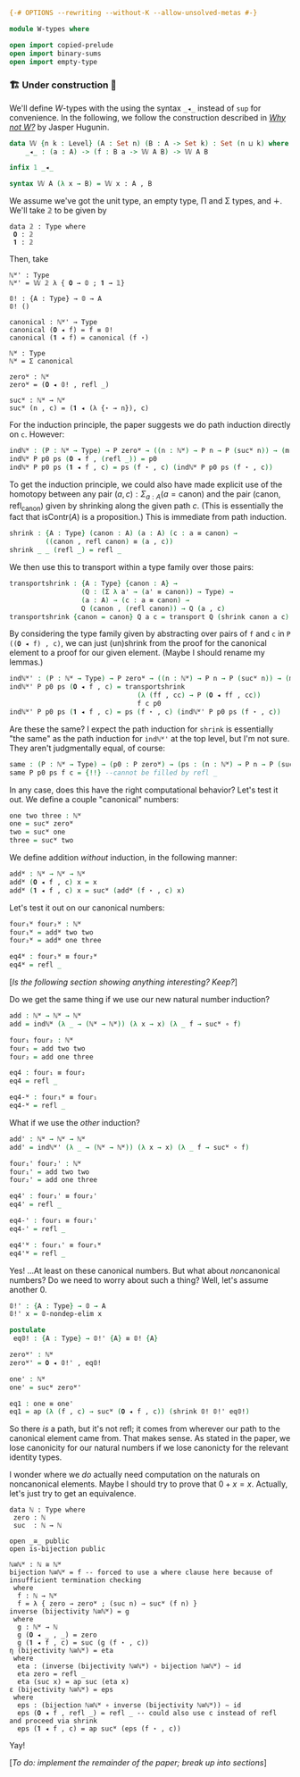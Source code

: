 ```agda
{-# OPTIONS --rewriting --without-K --allow-unsolved-metas #-}

module W-types where

open import copied-prelude
open import binary-sums
open import empty-type

```
### 🏗 Under construction 🚧

We'll define $W$-types with the using the syntax `_◂_` instead of `sup` for convenience. In the following, we follow the construction described in [*Why not W?*](https://jashug.github.io/papers/whynotw.pdf) by Jasper Hugunin.

```agda
data 𝕎 {n k : Level} (A : Set n) (B : A -> Set k) : Set (n ⊔ k) where
    _◂_ : (a : A) -> (f : B a -> 𝕎 A B) -> 𝕎 A B

infix 1 _◂_

syntax 𝕎 A (λ x → B) = 𝕎 x ꞉ A , B
```
We assume we've got the unit type, an empty type, Π and Σ types, and ∔. We'll take 𝟚 to be given by
```
data 𝟚 : Type where
 𝟎 : 𝟚
 𝟏 : 𝟚
```
Then, take
```
ℕᵂ' : Type
ℕᵂ' = 𝕎 𝟚 λ { 𝟎 → 𝟘 ; 𝟏 → 𝟙}

𝟘! : {A : Type} → 𝟘 → A
𝟘! ()

canonical : ℕᵂ' → Type
canonical (𝟎 ◂ f) = f ≡ 𝟘!
canonical (𝟏 ◂ f) = canonical (f ⋆)

ℕᵂ : Type
ℕᵂ = Σ canonical

zeroᵂ : ℕᵂ
zeroᵂ = (𝟎 ◂ 𝟘! , refl _)

sucᵂ : ℕᵂ → ℕᵂ
sucᵂ (n , c) = (𝟏 ◂ (λ {⋆ → n}), c)
```
For the induction principle, the paper suggests we do path induction directly on `c`. However:
```agda
indℕᵂ : (P : ℕᵂ → Type) → P zeroᵂ → ((n : ℕᵂ) → P n → P (sucᵂ n)) → (m : ℕᵂ) → P m
indℕᵂ P p0 ps (𝟎 ◂ f , (refl _)) = p0
indℕᵂ P p0 ps (𝟏 ◂ f , c) = ps (f ⋆ , c) (indℕᵂ P p0 ps (f ⋆ , c))
```
To get the induction principle, we could also have made explicit use of the homotopy between any pair $(a , c) : \Sigma_{a : A} (a = \text{canon})$ and the pair $(\text{canon}, \text{refl}_\text{canon})$ given by shrinking along the given path $c$. (This is essentially the fact that $\text{isContr}(A)$ is a proposition.) This is immediate from path induction.
```agda
shrink : {A : Type} (canon : A) (a : A) (c : a ≡ canon) →
         ((canon , refl canon) ≡ (a , c))
shrink _ _ (refl _) = refl _
```
We then use this to transport within a type family over those pairs:
```agda
transportshrink : {A : Type} {canon : A} →
                  (Q : (Σ λ a' → (a' ≡ canon)) → Type) →
                  (a : A) → (c : a ≡ canon) →
                  Q (canon , (refl canon)) → Q (a , c)
transportshrink {canon = canon} Q a c = transport Q (shrink canon a c)
```
By considering the type family given by abstracting over pairs of `f` and `c` in `P ((𝟎 ◂ f) , c)`, we can just (un)shrink from the proof for the canonical element to a proof for our given element. (Maybe I should rename my lemmas.)
```agda
indℕᵂ' : (P : ℕᵂ → Type) → P zeroᵂ → ((n : ℕᵂ) → P n → P (sucᵂ n)) → (m : ℕᵂ) → P m
indℕᵂ' P p0 ps (𝟎 ◂ f , c) = transportshrink
                                (λ (ff , cc) → P (𝟎 ◂ ff , cc))
                                f c p0
indℕᵂ' P p0 ps (𝟏 ◂ f , c) = ps (f ⋆ , c) (indℕᵂ' P p0 ps (f ⋆ , c))
```
Are these the same? I expect the path induction for `shrink` is essentially "the same" as the path induction for `indℕᵂ'` at the top level, but I'm not sure. They aren't judgmentally equal, of course:
```agda
same : (P : ℕᵂ → Type) → (p0 : P zeroᵂ) → (ps : (n : ℕᵂ) → P n → P (sucᵂ n)) → (f : 𝟘 → ℕᵂ') → (c : canonical (𝟎 ◂ f)) → indℕᵂ P p0 ps (𝟎 ◂ f , c) ≡ indℕᵂ' P p0 ps (𝟎 ◂ f , c)
same P p0 ps f c = {!!} --cannot be filled by refl _
```
In any case, does this have the right computational behavior? Let's test it out. We define a couple "canonical" numbers:
```agda
one two three : ℕᵂ
one = sucᵂ zeroᵂ
two = sucᵂ one
three = sucᵂ two
```
We define addition *without* induction, in the following manner:
```agda
addᵂ : ℕᵂ → ℕᵂ → ℕᵂ
addᵂ (𝟎 ◂ f , c) x = x
addᵂ (𝟏 ◂ f , c) x = sucᵂ (addᵂ (f ⋆ , c) x)
```
Let's test it out on our canonical numbers:
```agda
four₁ᵂ four₂ᵂ : ℕᵂ
four₁ᵂ = addᵂ two two
four₂ᵂ = addᵂ one three

eq4ᵂ : four₁ᵂ ≡ four₂ᵂ
eq4ᵂ = refl _
```
[*Is the following section showing anything interesting? Keep?*]

Do we get the same thing if we use our new natural number induction?
```agda
add : ℕᵂ → ℕᵂ → ℕᵂ
add = indℕᵂ (λ _ → (ℕᵂ → ℕᵂ)) (λ x → x) (λ _ f → sucᵂ ∘ f)

four₁ four₂ : ℕᵂ
four₁ = add two two
four₂ = add one three

eq4 : four₁ ≡ four₂
eq4 = refl _

eq4-ᵂ : four₁ᵂ ≡ four₁
eq4-ᵂ = refl _
```
What if we use the *other* induction?
```agda
add' : ℕᵂ → ℕᵂ → ℕᵂ
add' = indℕᵂ' (λ _ → (ℕᵂ → ℕᵂ)) (λ x → x) (λ _ f → sucᵂ ∘ f)

four₁' four₂' : ℕᵂ
four₁' = add two two
four₂' = add one three

eq4' : four₁' ≡ four₂'
eq4' = refl _

eq4-' : four₁ ≡ four₁'
eq4-' = refl _

eq4'ᵂ : four₁' ≡ four₁ᵂ
eq4'ᵂ = refl _
```
Yes! ...At least on these canonical numbers. But what about *non*canonical numbers? Do we need to worry about such a thing? Well, let's assume another 0.
```agda
𝟘!' : {A : Type} → 𝟘 → A
𝟘!' x = 𝟘-nondep-elim x

postulate
 eq𝟘! : {A : Type} → 𝟘!' {A} ≡ 𝟘! {A}

zeroᵂ' : ℕᵂ
zeroᵂ' = 𝟎 ◂ 𝟘!' , eq𝟘!

one' : ℕᵂ
one' = sucᵂ zeroᵂ'

eq1 : one ≡ one'
eq1 = ap (λ (f , c) → sucᵂ (𝟎 ◂ f , c)) (shrink 𝟘! 𝟘!' eq𝟘!)
```
So there *is* a path, but it's not refl; it comes from wherever our path to the canonical element came from. That makes sense. As stated in the paper, we lose canonicity for our natural numbers if we lose canonicty for the relevant identity types.

I wonder where we *do* actually need computation on the naturals on noncanonical elements. Maybe I should try to prove that $0 + x = x$. Actually, let's just try to get an equivalence.
```
data ℕ : Type where
 zero : ℕ
 suc  : ℕ → ℕ

open _≅_ public
open is-bijection public

ℕ≅ℕᵂ : ℕ ≅ ℕᵂ
bijection ℕ≅ℕᵂ = f -- forced to use a where clause here because of insufficient termination checking
 where
  f : ℕ → ℕᵂ
  f = λ { zero → zeroᵂ ; (suc n) → sucᵂ (f n) }
inverse (bijectivity ℕ≅ℕᵂ) = g
 where
  g : ℕᵂ → ℕ
  g (𝟎 ◂ _ , _) = zero
  g (𝟏 ◂ f , c) = suc (g (f ⋆ , c))
η (bijectivity ℕ≅ℕᵂ) = eta
 where
  eta : (inverse (bijectivity ℕ≅ℕᵂ) ∘ bijection ℕ≅ℕᵂ) ∼ id
  eta zero = refl _
  eta (suc x) = ap suc (eta x)
ε (bijectivity ℕ≅ℕᵂ) = eps
 where
  eps : (bijection ℕ≅ℕᵂ ∘ inverse (bijectivity ℕ≅ℕᵂ)) ∼ id
  eps (𝟎 ◂ f , refl _) = refl _ -- could also use c instead of refl and proceed via shrink
  eps (𝟏 ◂ f , c) = ap sucᵂ (eps (f ⋆ , c))
```
Yay!

[*To do: implement the remainder of the paper; break up into sections*]






 